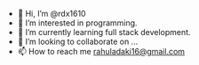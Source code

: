 - 👋 Hi, I’m @rdx1610
- 👀 I’m interested in programming.
- 🌱 I’m currently learning full stack development.
- 💞️ I’m looking to collaborate on ...
- 📫 How to reach me rahuladaki16@gmail.com

<!---
Rahuladaki16/Rahuladaki16 is a ✨ special ✨ repository because its `README.md` (this file) appears on your GitHub profile.
You can click the Preview link to take a look at your changes.
--->
